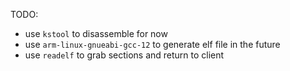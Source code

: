TODO:

- use `kstool` to disassemble for now
- use `arm-linux-gnueabi-gcc-12` to generate elf file in the future
- use `readelf` to grab sections and return to client
